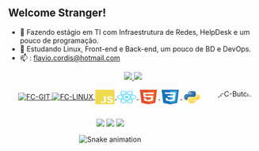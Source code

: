 ## Welcome Stranger!

- 🔭 Fazendo estágio em TI com Infraestrutura de Redes, HelpDesk e um pouco de programação.
- 🌱 Estudando Linux, Front-end e Back-end, um pouco de BD e DevOps.
- 📫 : flavio.cordis@hotmail.com

<div align="center">
  <a href="https://github.com/FLCordis">
  <img height="180em" src="https://github-readme-stats.vercel.app/api?username=FLCordis&show_icons=true&theme=darcula&include_all_commits=true&count_private=true"/>
  <img height="180em" src="https://github-readme-stats.vercel.app/api/top-langs/?username=FLCordis&layout=compact&langs_count=7&theme=darcula"/>
</div>

<div style="display: inline_block" align="center"><br>
  <img align="center" alt="FC-GIT" height="30" width="40" src="https://cdn.jsdelivr.net/gh/devicons/devicon/icons/git/git-original.svg">
  <img align="center" alt="FC-LINUX" height="30" width="40"src="https://cdn.jsdelivr.net/gh/devicons/devicon/icons/linux/linux-original.svg">
  <img align="center" alt="FC-JS" height="30" width="40" src="https://raw.githubusercontent.com/devicons/devicon/master/icons/javascript/javascript-plain.svg">
  <img align="center" alt="FC-REACT" height="30" width="40" src="https://raw.githubusercontent.com/devicons/devicon/master/icons/react/react-original.svg">
  <img align="center" alt="FC-HTML" height="30" width="40" src="https://raw.githubusercontent.com/devicons/devicon/master/icons/html5/html5-original.svg">
  <img align="center" alt="FC-CSS" height="30" width="40" src="https://raw.githubusercontent.com/devicons/devicon/master/icons/css3/css3-original.svg">
  <img align="center" alt="FC-Python" height="30" width="40" src="https://raw.githubusercontent.com/devicons/devicon/master/icons/python/python-original.svg">
  <img align="right" alt="FC-Butcher" height="150" style="border-radius:50px;" src="https://cdn.discordapp.com/attachments/930158110297964594/1006208857737023528/billy.gif">
  
</div>

##

<div align="center"> 
  <a href="https://instagram.com/flcordis" target="_blank"><img src="https://img.shields.io/badge/-Instagram-%23E4405F?style=for-the-badge&logo=instagram&logoColor=white" target="_blank"></a>
  <a href = "mailto:flavio.cordis@hotmail.com"><img src="https://img.shields.io/badge/Microsoft_Outlook-0078D4?style=for-the-badge&logo=microsoft-outlook&logoColor=white" target="_blank"></a>
  <a href="https://www.linkedin.com/in/flaviompcordis/" target="_blank"><img src="https://img.shields.io/badge/-LinkedIn-%230077B5?style=for-the-badge&logo=linkedin&logoColor=white" target="_blank"></a> 
 
  ![Snake animation](https://github.com/FLCordis/rafaballerini/blob/output/github-contribution-grid-snake.svg)
 
</div>
